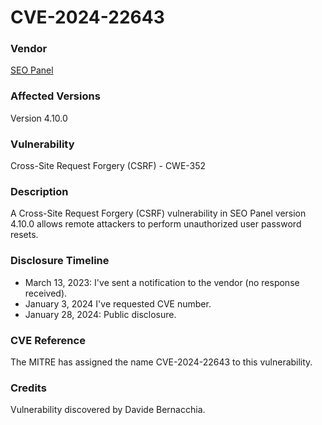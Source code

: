 # CVE-2024-22643

### Vendor
[SEO Panel](http://seopanel.org)

### Affected Versions
Version 4.10.0

### Vulnerability
Cross-Site Request Forgery (CSRF) - CWE-352

### Description
A Cross-Site Request Forgery (CSRF) vulnerability in SEO Panel version 4.10.0 allows remote attackers to perform unauthorized user password resets.

### Disclosure Timeline
- March 13, 2023: I've sent a notification to the vendor (no response received).
- January 3, 2024 I've requested CVE number.
- January 28, 2024: Public disclosure.

### CVE Reference
The MITRE has assigned the name CVE-2024-22643 to this vulnerability.

### Credits
Vulnerability discovered by Davide Bernacchia.
